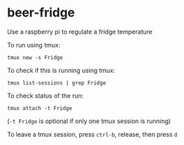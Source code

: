 # beer-fridge
Use a raspberry pi to regulate a fridge temperature

To run using tmux:

`tmux new -s Fridge`

To check if this is running using tmux:

`tmux list-sessions | grep Fridge`

To check status of the run:

`tmux attach -t Fridge`

(`-t Fridge` is optional if only one tmux session is running)

To leave a tmux session, press `ctrl-b`, release, then press `d`
